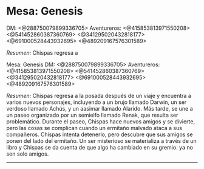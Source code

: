 # Mesa: Genesis
DM: <@288750079899336705> 
Aventureros: <@415853813971550208>  <@541452860387360769>  <@341295020432818177>  <@691000528443932695>  <@489209167576301589> 
 
*Resumen:*
Chispas regresa a 

Mesa: Genesis
DM: <@288750079899336705> 
Aventureros: <@415853813971550208>  <@541452860387360769>  <@341295020432818177>  <@691000528443932695>  <@489209167576301589> 
 
*Resumen:*
Chispas regresa a la posada después de un viaje y encuentra a varios nuevos personajes, incluyendo a un brujo llamado Darwin, un ser verdoso llamado Achús, y un aasimar llamado Alarido. Más tarde, se une a un paseo organizado por un semielfo llamado Renak, que resulta ser problemático. Durante el paseo, Chispas hace nuevos amigos y se divierte, pero las cosas se complican cuando un ermitaño malvado ataca a sus compañeros. Chispas intenta detenerlo, pero descubre que sus amigos se ponen del lado del ermitaño. Un ser misterioso se materializa a través de un libro y Chispas se da cuenta de que algo ha cambiado en su gremio: ya no son solo amigos.
______________

